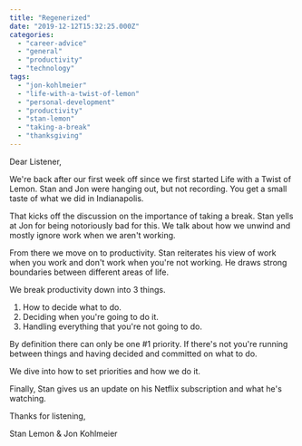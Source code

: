 ```yaml
---
title: "Regenerized"
date: "2019-12-12T15:32:25.000Z"
categories: 
  - "career-advice"
  - "general"
  - "productivity"
  - "technology"
tags: 
  - "jon-kohlmeier"
  - "life-with-a-twist-of-lemon"
  - "personal-development"
  - "productivity"
  - "stan-lemon"
  - "taking-a-break"
  - "thanksgiving"
---
```


Dear Listener,

We're back after our first week off since we first started Life with a Twist of Lemon. Stan and Jon were hanging out, but not recording. You get a small taste of what we did in Indianapolis.

That kicks off the discussion on the importance of taking a break. Stan yells at Jon for being notoriously bad for this. We talk about how we unwind and mostly ignore work when we aren't working.

From there we move on to productivity. Stan reiterates his view of work when you work and don't work when you're not working. He draws strong boundaries between different areas of life.

We break productivity down into 3 things.

1. How to decide what to do.
2. Deciding when you're going to do it.
3. Handling everything that you're not going to do.

By definition there can only be one #1 priority. If there's not you're running between things and having decided and committed on what to do.

We dive into how to set priorities and how we do it.

Finally, Stan gives us an update on his Netflix subscription and what he's watching.

Thanks for listening,

Stan Lemon & Jon Kohlmeier
